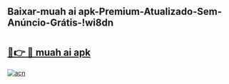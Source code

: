 
## Baixar-muah ai apk-Premium-Atualizado-Sem-Anúncio-Grátis-!wi8dn

# <h2><a href="https://andorid.site?title=muah_ai_apk&ref=27">🔗👉 🔴 muah ai apk</a></h2>

[![acn](https://github.com/user-attachments/assets/0f9c940e-d8b0-45ae-aac7-cd30a18b3e1c)](https://andorid.site?title=muah_ai_apk&ref=27)

